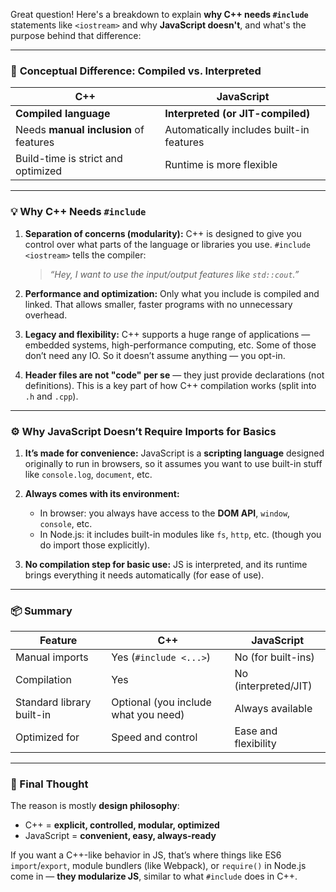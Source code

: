 Great question! Here's a breakdown to explain **why C++ needs `#include`** statements like `<iostream>` and why **JavaScript doesn't**, and what's the purpose behind that difference:

---

### 🧠 **Conceptual Difference: Compiled vs. Interpreted**

| C++                                    | JavaScript                               |
| -------------------------------------- | ---------------------------------------- |
| **Compiled language**                  | **Interpreted (or JIT-compiled)**        |
| Needs **manual inclusion** of features | Automatically includes built-in features |
| Build-time is strict and optimized     | Runtime is more flexible                 |

---

### 💡 **Why C++ Needs `#include`**

1. **Separation of concerns (modularity):**
   C++ is designed to give you control over what parts of the language or libraries you use.
   `#include <iostream>` tells the compiler:

   > *“Hey, I want to use the input/output features like `std::cout`.”*

2. **Performance and optimization:**
   Only what you include is compiled and linked. That allows smaller, faster programs with no unnecessary overhead.

3. **Legacy and flexibility:**
   C++ supports a huge range of applications — embedded systems, high-performance computing, etc. Some of those don’t need any IO. So it doesn’t assume anything — you opt-in.

4. **Header files are not "code" per se** — they just provide declarations (not definitions). This is a key part of how C++ compilation works (split into `.h` and `.cpp`).

---

### ⚙️ **Why JavaScript Doesn’t Require Imports for Basics**

1. **It’s made for convenience:**
   JavaScript is a **scripting language** designed originally to run in browsers, so it assumes you want to use built-in stuff like `console.log`, `document`, etc.

2. **Always comes with its environment:**

   * In browser: you always have access to the **DOM API**, `window`, `console`, etc.
   * In Node.js: it includes built-in modules like `fs`, `http`, etc. (though you do import those explicitly).

3. **No compilation step for basic use:**
   JS is interpreted, and its runtime brings everything it needs automatically (for ease of use).

---

### 📦 Summary

| Feature                   | C++                                  | JavaScript           |
| ------------------------- | ------------------------------------ | -------------------- |
| Manual imports            | Yes (`#include <...>`)               | No (for built-ins)   |
| Compilation               | Yes                                  | No (interpreted/JIT) |
| Standard library built-in | Optional (you include what you need) | Always available     |
| Optimized for             | Speed and control                    | Ease and flexibility |

---

### 🧩 Final Thought

The reason is mostly **design philosophy**:

* C++ = **explicit, controlled, modular, optimized**
* JavaScript = **convenient, easy, always-ready**

If you want a C++-like behavior in JS, that’s where things like ES6 `import`/`export`, module bundlers (like Webpack), or `require()` in Node.js come in — **they modularize JS**, similar to what `#include` does in C++.
